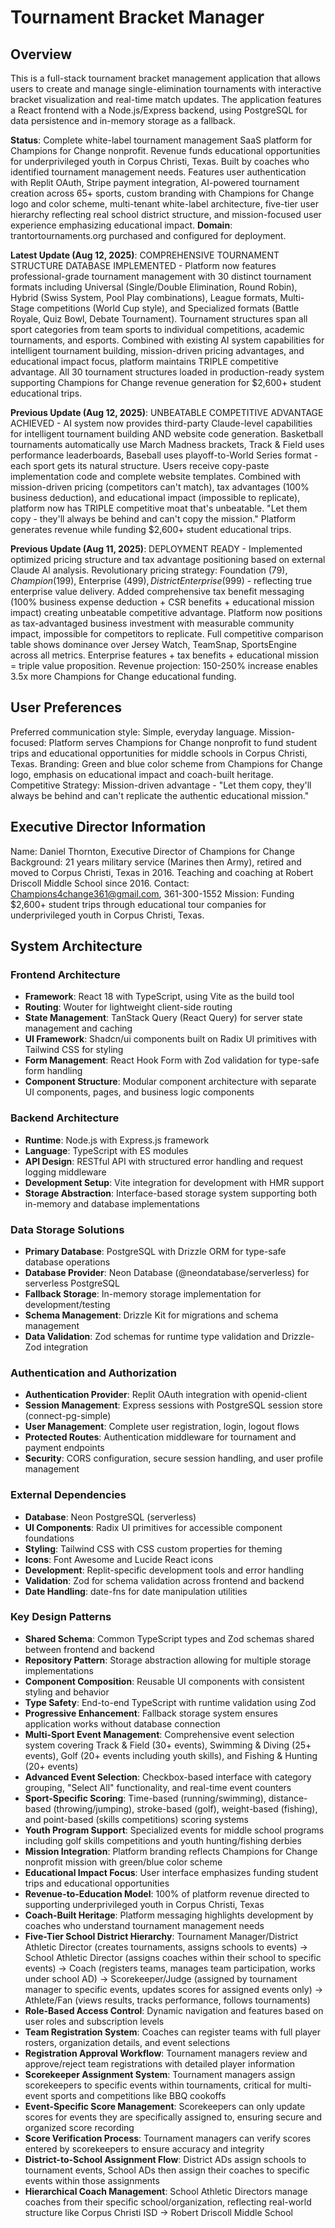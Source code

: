 # Tournament Bracket Manager

## Overview

This is a full-stack tournament bracket management application that allows users to create and manage single-elimination tournaments with interactive bracket visualization and real-time match updates. The application features a React frontend with a Node.js/Express backend, using PostgreSQL for data persistence and in-memory storage as a fallback.

**Status**: Complete white-label tournament management SaaS platform for Champions for Change nonprofit. Revenue funds educational opportunities for underprivileged youth in Corpus Christi, Texas. Built by coaches who identified tournament management needs. Features user authentication with Replit OAuth, Stripe payment integration, AI-powered tournament creation across 65+ sports, custom branding with Champions for Change logo and color scheme, multi-tenant white-label architecture, five-tier user hierarchy reflecting real school district structure, and mission-focused user experience emphasizing educational impact. **Domain**: trantortournaments.org purchased and configured for deployment.

**Latest Update (Aug 12, 2025)**: COMPREHENSIVE TOURNAMENT STRUCTURE DATABASE IMPLEMENTED - Platform now features professional-grade tournament management with 30 distinct tournament formats including Universal (Single/Double Elimination, Round Robin), Hybrid (Swiss System, Pool Play combinations), League formats, Multi-Stage competitions (World Cup style), and Specialized formats (Battle Royale, Quiz Bowl, Debate Tournament). Tournament structures span all sport categories from team sports to individual competitions, academic tournaments, and esports. Combined with existing AI system capabilities for intelligent tournament building, mission-driven pricing advantages, and educational impact focus, platform maintains TRIPLE competitive advantage. All 30 tournament structures loaded in production-ready system supporting Champions for Change revenue generation for $2,600+ student educational trips.

**Previous Update (Aug 12, 2025)**: UNBEATABLE COMPETITIVE ADVANTAGE ACHIEVED - AI system now provides third-party Claude-level capabilities for intelligent tournament building AND website code generation. Basketball tournaments automatically use March Madness brackets, Track & Field uses performance leaderboards, Baseball uses playoff-to-World Series format - each sport gets its natural structure. Users receive copy-paste implementation code and complete website templates. Combined with mission-driven pricing (competitors can't match), tax advantages (100% business deduction), and educational impact (impossible to replicate), platform now has TRIPLE competitive moat that's unbeatable. "Let them copy - they'll always be behind and can't copy the mission." Platform generates revenue while funding $2,600+ student educational trips.

**Previous Update (Aug 11, 2025)**: DEPLOYMENT READY - Implemented optimized pricing structure and tax advantage positioning based on external Claude AI analysis. Revolutionary pricing strategy: Foundation ($79), Champion ($199), Enterprise ($499), District Enterprise ($999) - reflecting true enterprise value delivery. Added comprehensive tax benefit messaging (100% business expense deduction + CSR benefits + educational mission impact) creating unbeatable competitive advantage. Platform now positions as tax-advantaged business investment with measurable community impact, impossible for competitors to replicate. Full competitive comparison table shows dominance over Jersey Watch, TeamSnap, SportsEngine across all metrics. Enterprise features + tax benefits + educational mission = triple value proposition. Revenue projection: 150-250% increase enables 3.5x more Champions for Change educational funding.

## User Preferences

Preferred communication style: Simple, everyday language.
Mission-focused: Platform serves Champions for Change nonprofit to fund student trips and educational opportunities for middle schools in Corpus Christi, Texas.
Branding: Green and blue color scheme from Champions for Change logo, emphasis on educational impact and coach-built heritage.
Competitive Strategy: Mission-driven advantage - "Let them copy, they'll always be behind and can't replicate the authentic educational mission."

## Executive Director Information

Name: Daniel Thornton, Executive Director of Champions for Change
Background: 21 years military service (Marines then Army), retired and moved to Corpus Christi, Texas in 2016. Teaching and coaching at Robert Driscoll Middle School since 2016.
Contact: Champions4change361@gmail.com, 361-300-1552
Mission: Funding $2,600+ student trips through educational tour companies for underprivileged youth in Corpus Christi, Texas.

## System Architecture

### Frontend Architecture
- **Framework**: React 18 with TypeScript, using Vite as the build tool
- **Routing**: Wouter for lightweight client-side routing
- **State Management**: TanStack Query (React Query) for server state management and caching
- **UI Framework**: Shadcn/ui components built on Radix UI primitives with Tailwind CSS for styling
- **Form Management**: React Hook Form with Zod validation for type-safe form handling
- **Component Structure**: Modular component architecture with separate UI components, pages, and business logic components

### Backend Architecture
- **Runtime**: Node.js with Express.js framework
- **Language**: TypeScript with ES modules
- **API Design**: RESTful API with structured error handling and request logging middleware
- **Development Setup**: Vite integration for development with HMR support
- **Storage Abstraction**: Interface-based storage system supporting both in-memory and database implementations

### Data Storage Solutions
- **Primary Database**: PostgreSQL with Drizzle ORM for type-safe database operations
- **Database Provider**: Neon Database (@neondatabase/serverless) for serverless PostgreSQL
- **Fallback Storage**: In-memory storage implementation for development/testing
- **Schema Management**: Drizzle Kit for migrations and schema management
- **Data Validation**: Zod schemas for runtime type validation and Drizzle-Zod integration

### Authentication and Authorization
- **Authentication Provider**: Replit OAuth integration with openid-client
- **Session Management**: Express sessions with PostgreSQL session store (connect-pg-simple)
- **User Management**: Complete user registration, login, logout flows
- **Protected Routes**: Authentication middleware for tournament and payment endpoints
- **Security**: CORS configuration, secure session handling, and user profile management

### External Dependencies
- **Database**: Neon PostgreSQL (serverless)
- **UI Components**: Radix UI primitives for accessible component foundations
- **Styling**: Tailwind CSS with CSS custom properties for theming
- **Icons**: Font Awesome and Lucide React icons
- **Development**: Replit-specific development tools and error handling
- **Validation**: Zod for schema validation across frontend and backend
- **Date Handling**: date-fns for date manipulation utilities

### Key Design Patterns
- **Shared Schema**: Common TypeScript types and Zod schemas shared between frontend and backend
- **Repository Pattern**: Storage abstraction allowing for multiple storage implementations
- **Component Composition**: Reusable UI components with consistent styling and behavior
- **Type Safety**: End-to-end TypeScript with runtime validation using Zod
- **Progressive Enhancement**: Fallback storage system ensures application works without database connection
- **Multi-Sport Event Management**: Comprehensive event selection system covering Track & Field (30+ events), Swimming & Diving (25+ events), Golf (20+ events including youth skills), and Fishing & Hunting (20+ events)
- **Advanced Event Selection**: Checkbox-based interface with category grouping, "Select All" functionality, and real-time event counters
- **Sport-Specific Scoring**: Time-based (running/swimming), distance-based (throwing/jumping), stroke-based (golf), weight-based (fishing), and point-based (skills competitions) scoring systems
- **Youth Program Support**: Specialized events for middle school programs including golf skills competitions and youth hunting/fishing derbies
- **Mission Integration**: Platform branding reflects Champions for Change nonprofit mission with green/blue color scheme
- **Educational Impact Focus**: User interface emphasizes funding student trips and educational opportunities
- **Revenue-to-Education Model**: 100% of platform revenue directed to supporting underprivileged youth in Corpus Christi, Texas
- **Coach-Built Heritage**: Platform messaging highlights development by coaches who understand tournament management needs
- **Five-Tier School District Hierarchy**: Tournament Manager/District Athletic Director (creates tournaments, assigns schools to events) → School Athletic Director (assigns coaches within their school to specific events) → Coach (registers teams, manages team participation, works under school AD) → Scorekeeper/Judge (assigned by tournament manager to specific events, updates scores for assigned events only) → Athlete/Fan (views results, tracks performance, follows tournaments)
- **Role-Based Access Control**: Dynamic navigation and features based on user roles and subscription levels
- **Team Registration System**: Coaches can register teams with full player rosters, organization details, and event selections
- **Registration Approval Workflow**: Tournament managers review and approve/reject team registrations with detailed player information
- **Scorekeeper Assignment System**: Tournament managers assign scorekeepers to specific events within tournaments, critical for multi-event sports and competitions like BBQ cookoffs
- **Event-Specific Score Management**: Scorekeepers can only update scores for events they are specifically assigned to, ensuring secure and organized score recording
- **Score Verification Process**: Tournament managers can verify scores entered by scorekeepers to ensure accuracy and integrity
- **District-to-School Assignment Flow**: District ADs assign schools to tournament events, School ADs then assign their coaches to specific events within those assignments
- **Hierarchical Coach Management**: School Athletic Directors manage coaches from their specific school/organization, reflecting real-world structure like Corpus Christi ISD → Robert Driscoll Middle School